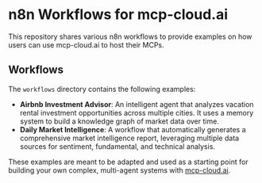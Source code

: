 # n8n Workflows for mcp-cloud.ai

This repository shares various n8n workflows to provide examples on how users can use mcp-cloud.ai to host their MCPs.

## Workflows

The `workflows` directory contains the following examples:

*   **Airbnb Investment Advisor**: An intelligent agent that analyzes vacation rental investment opportunities across multiple cities. It uses a memory system to build a knowledge graph of market data over time.
*   **Daily Market Intelligence**: A workflow that automatically generates a comprehensive market intelligence report, leveraging multiple data sources for sentiment, fundamental, and technical analysis.

These examples are meant to be adapted and used as a starting point for building your own complex, multi-agent systems with [mcp-cloud.ai](https://mcp-cloud.ai).
